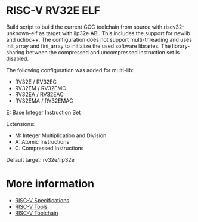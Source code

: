 RISC-V RV32E ELF
================

Build script to build the current GCC toolchain from source with riscv32-unknown-elf as target with ilp32e ABI.
This includes the support for newlib and uclibc++.
The configuration does not support multi-threading and uses init_array and fini_array to initialize the used software libraries.
The library-sharing between the compressed and uncompressed instruction set is disabled.

The following configuration was added for multi-lib:
- RV32E / RV32EC
- RV32EM / RV32EMC
- RV32EA / RV32EAC
- RV32EMA / RV32EMAC

E: Base Integer Instruction Set

Extensions:

- M: Integer Multiplication and Division
- A: Atomic Instructions
- C: Compressed Instructions

Default target: rv32e/ilp32e

More information
================

- [RISC-V Specifications](https://riscv.org/specifications/)
- [RISC-V Tools](https://github.com/riscv/riscv-tools)
- [RISC-V Toolchain](https://github.com/riscv/riscv-gnu-toolchain)
